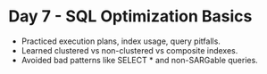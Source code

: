 # Day 7 - SQL Optimization Basics

- Practiced execution plans, index usage, query pitfalls.
- Learned clustered vs non-clustered vs composite indexes.
- Avoided bad patterns like SELECT * and non-SARGable queries.

